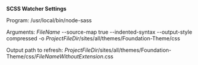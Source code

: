 **SCSS Watcher Settings**

Program: /usr/local/bin/node-sass

Arguments: $FileName$ --source-map true --indented-syntax --output-style compressed -o $ProjectFileDir$/sites/all/themes/Foundation-Theme/css 

Output path to refresh: $ProjectFileDir$/sites/all/themes/Foundation-Theme/css/$FileNameWithoutExtension$.css